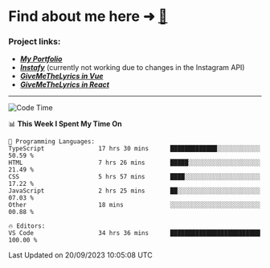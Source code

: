 # Find about me here ➜ [🧑](https://pauabella.dev)

### Project links:
- ***[My Portfolio](https://pauabella.dev)***
- ***[Instafy](https://instafy.me)*** (currently not working due to changes in the Instagram API)
- ***[GiveMeTheLyrics in Vue](https://lyrics.pauabella.dev)***
- ***[GiveMeTheLyrics in React](https://pauabella.dev/GiveMeTheLyrics)***

---
<!--START_SECTION:waka-->
![Code Time](http://img.shields.io/badge/Code%20Time-2%2C472%20hrs%2029%20mins-blue)

📊 **This Week I Spent My Time On** 

```text
💬 Programming Languages: 
TypeScript               17 hrs 30 mins      █████████████░░░░░░░░░░░░   50.59 % 
HTML                     7 hrs 26 mins       █████░░░░░░░░░░░░░░░░░░░░   21.49 % 
CSS                      5 hrs 57 mins       ████░░░░░░░░░░░░░░░░░░░░░   17.22 % 
JavaScript               2 hrs 25 mins       ██░░░░░░░░░░░░░░░░░░░░░░░   07.03 % 
Other                    18 mins             ░░░░░░░░░░░░░░░░░░░░░░░░░   00.88 % 

🔥 Editors: 
VS Code                  34 hrs 36 mins      █████████████████████████   100.00 % 
```


 Last Updated on 20/09/2023 10:05:08 UTC
<!--END_SECTION:waka-->
